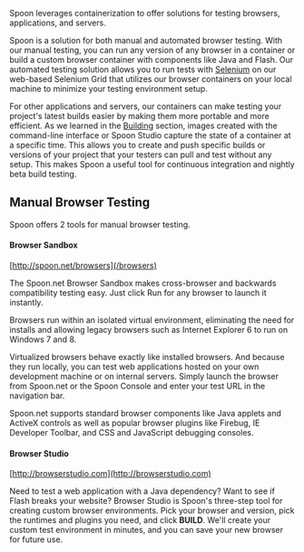 Spoon leverages containerization to offer solutions for testing browsers, applications, and servers.

Spoon is a solution for both manual and automated browser testing. With our manual testing, you can run any version of any browser in a container or build a custom browser container with components like Java and Flash. Our automated testing solution allows you to run tests with [Selenium](http://seleniumhq.org) on our web-based Selenium Grid that utilizes our browser containers on your local machine to minimize your testing environment setup.

For other applications and servers, our containers can make testing your project's latest builds easier by making them more portable and more efficient. As we learned in the [Building](/docs/building) section, images created with the command-line interface or Spoon Studio capture the state of a container at a specific time. This allows you to create and push specific builds or versions of your project that your testers can pull and test without any setup. This makes Spoon a useful tool for continuous integration and nightly beta build testing.

## Manual Browser Testing

Spoon offers 2 tools for manual browser testing.

<!--TODO: revise all this when the new templating goes into place for these tools -->

#### Browser Sandbox

[http://spoon.net/browsers](/browsers)

The Spoon.net Browser Sandbox makes cross-browser and backwards compatibility testing easy. Just click Run for any browser to launch it instantly.

Browsers run within an isolated virtual environment, eliminating the need for installs and allowing legacy browsers such as Internet Explorer 6 to run on Windows 7 and 8.

Virtualized browsers behave exactly like installed browsers. And because they run locally, you can test web applications hosted on your own development machine or on internal servers. Simply launch the browser from Spoon.net or the Spoon Console and enter your test URL in the navigation bar.

Spoon.net supports standard browser components like Java applets and ActiveX controls as well as popular browser plugins like Firebug, IE Developer Toolbar, and CSS and JavaScript debugging consoles. 

#### Browser Studio

[http://browserstudio.com](http://browserstudio.com)

Need to test a web application with a Java dependency? Want to see if Flash breaks your website? Browser Studio is Spoon's three-step tool for creating custom browser environments. Pick your browser and version, pick the runtimes and plugins you need, and click **BUILD**. We'll create your custom test environment in minutes, and you can save your new browser for future use.
